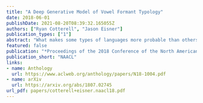 ```yaml
---
title: "A Deep Generative Model of Vowel Formant Typology"
date: 2018-06-01
publishDate: 2021-08-20T08:39:32.165055Z
authors: ["Ryan Cotterell", "Jason Eisner"]
publication_types: ["1"]
abstract: "What makes some types of languages more probable than others? For instance, we know that almost all spoken languages contain the vowel phoneme /i/; why should that be? The field of linguistic typology seeks to answer these questions and, thereby, divine the mechanisms that underlie human language. In our work, we tackle the problem of vowel system typology, i.e., we propose a generative probability model of which vowels a language contains. In contrast to previous work, we work directly with the acoustic information---the first two formant values---rather than modeling discrete sets of symbols from the international phonetic alphabet. We develop a novel generative probability model and report results on over 200 languages."
featured: false
publication: "*Proceedings of the 2018 Conference of the North American Chapter of the Association for Computational Linguistics: Human Language Technologies*"
publication_short: "NAACL"
links:
- name: Anthology
  url: https://www.aclweb.org/anthology/papers/N18-1004.pdf
- name: arXiv
  url: https://arxiv.org/abs/1807.02745
url_pdf: papers/cotterell+eisner.naacl18.pdf
---
```


